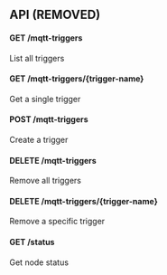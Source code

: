 ## API (REMOVED)
#### GET /mqtt-triggers
List all triggers

#### GET /mqtt-triggers/{trigger-name}
Get a single trigger

#### POST /mqtt-triggers
Create a trigger

#### DELETE /mqtt-triggers
Remove all triggers

#### DELETE /mqtt-triggers/{trigger-name}
Remove a specific trigger

#### GET /status
Get node status

